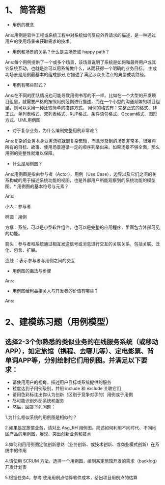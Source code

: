 
# 1、 简答题

* 用例的概念

Ans:用例是软件工程或系统工程中对系统如何反应外界请求的描述，是一种通过用户的使用场景来获取需求的技术。


* 用例和场景的关系？什么是主场景或 happy path？

Ans:每个用例提供了一个或多个场景，该场景说明了系统是如何和最终用户或其它系统互动，也就是谁可以用系统做什么，从而获得一个明确的业务目标。
主成功场景是用例最基本的组成部分,它描述了满足涉众关注点的典型成功路径。



* 用例有哪些形式？

Ans:在不同的团队情况也可能导致用例书写的不一样。比如在一个大型的开发项目组里，就需要严格的按照用例范例进行描述，而在一个小型的沟通频繁的项目组里，则可以采用一种比较简单的描述方式。
用例的格式有：完整正式的格式、非正式、单列表格式、双列表格式、RUP格式、条件语句格式、Occam格式、图形方式、UML用例图

* 对于复杂业务，为什么编制完整用例非常难？

Ans:复杂的业务本身业务流程就很复杂繁琐，而且涉及到的场景非常多，很难将所有的目标、故事、使用场景遵循一定的顺序列举出来。如果场景不够全面，那么用例的完整性就难以保障。

* 什么是用例图？

Ans:用例图是指由参与者（Actor）、用例（Use Case），边界以及它们之间的关系构成的用于描述系统功能的视图，也是外部用户所能观察到的系统功能的模型图。* 用例图的基本符号与元素？

Ans:

小人：参与者

椭圆：用例

方框：系统，可以是小型软件组件，也可以是完整的应用程序，里面包含外部可见的功能。

箭头：参与者和系统通过相互发送信号或消息进行交互的关联关系，包括关联、泛化、包含、扩展。

连线 ：表示参与者与用例之间的交互

* 用例图的画法与步骤

Ans:

* 用例图给利益相关人与开发者的价值有哪些？

Ans:

# 2、建模练习题（用例模型）

## 选择2-3个你熟悉的类似业务的在线服务系统（或移动 APP），如定旅馆（携程、去哪儿等）、定电影票、背单词APP等，分别绘制它们用例图。并满足以下要求：
* 请使用用户的视角，描述用户目标或系统提供的服务
* 粒度达到子用例级别，并用 include 和 exclude 关联它们
* 请用色彩标注出你认为创新（区别于竞争对手的）用例或子用例
* 尽可能识别外部系统和服务
* 然后，回答下列问题：

1.为什么相似系统的用例图是相似的？

2.如果是定旅馆业务，请对比 Asg_RH 用例图，简述如何利用不同时代、不同地区产品的用例图，展现、突出创新业务和技术

3.如何利用用例图定位创新思路（业务创新、或技术创新、或商业模式创新）在系统中的作用

4.请使用 SCRUM 方法，选择一个用例图，编制某定旅馆开发的需求（backlog）开发计划表

5.根据任务4，参考 使用用例点估算软件成本，给出项目用例点的估算
